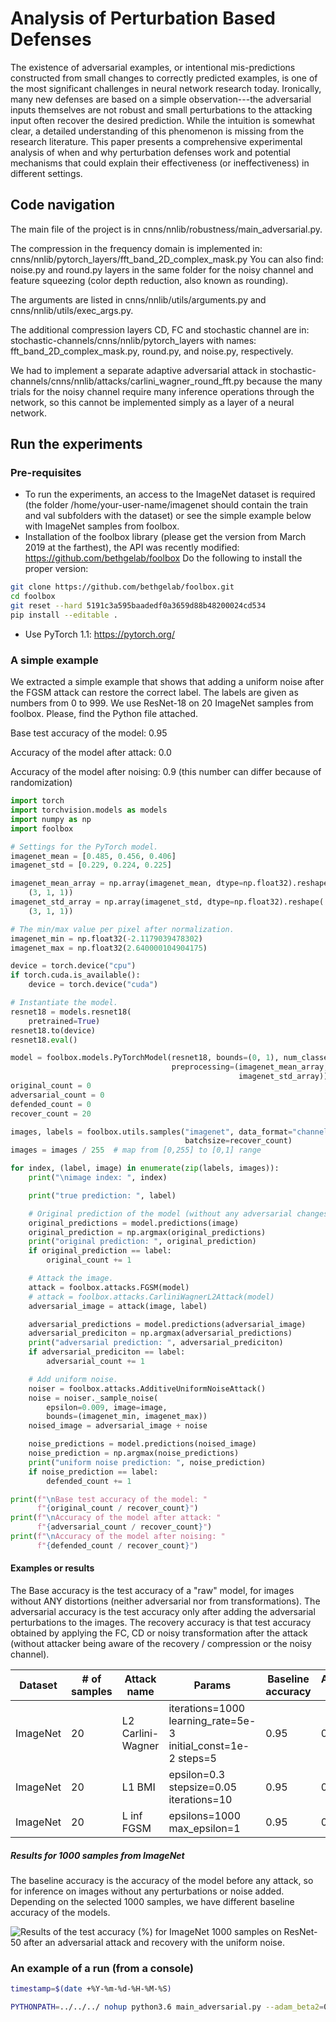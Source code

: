 # Analysis of Perturbation Based Defenses

The existence of adversarial examples, or intentional mis-predictions constructed from small changes to correctly predicted examples, is one of the most significant challenges in neural network research today.
Ironically, many new defenses are based on a simple observation---the adversarial inputs themselves are not robust and small perturbations to the attacking input often recover the desired prediction.
While the intuition is somewhat clear, a detailed understanding of this phenomenon is missing from the research literature.
This paper presents a comprehensive experimental analysis of when and why perturbation defenses work and potential mechanisms that could explain their effectiveness (or ineffectiveness) in different settings.

## Code navigation

The main file of the project is in cnns/nnlib/robustness/main_adversarial.py.

The compression in the frequency domain is implemented in: cnns/nnlib/pytorch_layers/fft_band_2D_complex_mask.py You can also find: noise.py and round.py layers in the same folder for the noisy channel and feature squeezing (color depth reduction, also known as rounding).

The arguments are listed in cnns/nnlib/utils/arguments.py and cnns/nnlib/utils/exec_args.py.

The additional compression layers CD, FC and stochastic channel are in: stochastic-channels/cnns/nnlib/pytorch_layers with names: fft_band_2D_complex_mask.py, round.py, and noise.py, respectively.

We had to implement a separate adaptive adversarial attack in stochastic-channels/cnns/nnlib/attacks/carlini_wagner_round_fft.py because the many trials for the noisy channel require many inference operations through the network, so this cannot be implemented simply as a layer of a neural network. 

## Run the experiments

### Pre-requisites
- To run the experiments, an access to the ImageNet dataset is required (the folder /home/your-user-name/imagenet should contain the train and val subfolders with the dataset) or see the simple example below with ImageNet samples from foolbox.
- Installation of the foolbox library (please get the version from March 2019 at the farthest), the API was recently modified: <https://github.com/bethgelab/foolbox>
Do the following to install the proper version:
```bash
git clone https://github.com/bethgelab/foolbox.git
cd foolbox
git reset --hard 5191c3a595baadedf0a3659d88b48200024cd534
pip install --editable .
```
- Use PyTorch 1.1: https://pytorch.org/

### A simple example
We extracted a simple example that shows that adding a uniform noise after the FGSM attack can restore the correct label. The labels are given as numbers from 0 to 999. We use ResNet-18 on 20 ImageNet samples from foolbox. Please, find the Python file attached.

Base test accuracy of the model: 0.95

Accuracy of the model after attack: 0.0

Accuracy of the model after noising: 0.9 (this number can differ because of randomization)

```python
import torch
import torchvision.models as models
import numpy as np
import foolbox

# Settings for the PyTorch model.
imagenet_mean = [0.485, 0.456, 0.406]
imagenet_std = [0.229, 0.224, 0.225]

imagenet_mean_array = np.array(imagenet_mean, dtype=np.float32).reshape(
    (3, 1, 1))
imagenet_std_array = np.array(imagenet_std, dtype=np.float32).reshape(
    (3, 1, 1))

# The min/max value per pixel after normalization.
imagenet_min = np.float32(-2.1179039478302)
imagenet_max = np.float32(2.640000104904175)

device = torch.device("cpu")
if torch.cuda.is_available():
    device = torch.device("cuda")

# Instantiate the model.
resnet18 = models.resnet18(
    pretrained=True)
resnet18.to(device)
resnet18.eval()

model = foolbox.models.PyTorchModel(resnet18, bounds=(0, 1), num_classes=1000,
                                    preprocessing=(imagenet_mean_array,
                                                   imagenet_std_array))
original_count = 0
adversarial_count = 0
defended_count = 0
recover_count = 20

images, labels = foolbox.utils.samples("imagenet", data_format="channels_first",
                                       batchsize=recover_count)
images = images / 255  # map from [0,255] to [0,1] range

for index, (label, image) in enumerate(zip(labels, images)):
    print("\nimage index: ", index)

    print("true prediction: ", label)

    # Original prediction of the model (without any adversarial changes or noise).
    original_predictions = model.predictions(image)
    original_prediction = np.argmax(original_predictions)
    print("original prediction: ", original_prediction)
    if original_prediction == label:
        original_count += 1

    # Attack the image.
    attack = foolbox.attacks.FGSM(model)
    # attack = foolbox.attacks.CarliniWagnerL2Attack(model)
    adversarial_image = attack(image, label)

    adversarial_predictions = model.predictions(adversarial_image)
    adversarial_prediciton = np.argmax(adversarial_predictions)
    print("adversarial prediction: ", adversarial_prediciton)
    if adversarial_prediciton == label:
        adversarial_count += 1

    # Add uniform noise.
    noiser = foolbox.attacks.AdditiveUniformNoiseAttack()
    noise = noiser._sample_noise(
        epsilon=0.009, image=image,
        bounds=(imagenet_min, imagenet_max))
    noised_image = adversarial_image + noise

    noise_predictions = model.predictions(noised_image)
    noise_prediction = np.argmax(noise_predictions)
    print("uniform noise prediction: ", noise_prediction)
    if noise_prediction == label:
        defended_count += 1

print(f"\nBase test accuracy of the model: "
      f"{original_count / recover_count}")
print(f"\nAccuracy of the model after attack: "
      f"{adversarial_count / recover_count}")
print(f"\nAccuracy of the model after noising: "
      f"{defended_count / recover_count}")
```

#### Examples or results
The Base accuracy is the test accuracy of a "raw" model, for images without ANY distortions (neither adversarial nor from transformations). The adversarial accuracy is the test accuracy only after adding the adversarial perturbations to the images. The recovery accuracy is that test accuracy obtained by applying the FC, CD or noisy transformation after the attack (without attacker being aware of the recovery / compression or the noisy channel). 

| Dataset | # of samples | Attack name | Params | Baseline accuracy | Adversarial accuracy | Recovery accuracy |
|---------|--------------|-------------|--------|---------------|----------------------|-------------------|
| ImageNet | 20 | L2 Carlini-Wagner | iterations=1000 learning_rate=5e-3 initial_const=1e-2 steps=5 | 0.95 | 0.0 | 0.85 |
| ImageNet | 20 | L1 BMI | epsilon=0.3 stepsize=0.05 iterations=10 | 0.95 | 0.0 | 0.85 |
| ImageNet | 20 | L inf FGSM | epsilons=1000 max_epsilon=1 | 0.95 | 0.0 | 0.9 |

##### Results for 1000 samples from ImageNet
The baseline accuracy is the accuracy of the model before any attack, so for inference on images without any perturbations or noise added. Depending on the selected 1000 samples, we have different baseline accuracy of the models. 

![Results of the test accuracy (%) for ImageNet 1000 samples on ResNet-50 after an adversarial attack and recovery with the uniform noise.](NoiseRecoveryAfterAttacks.PNG)

### An example of a run (from a console)

```bash
timestamp=$(date +%Y-%m-%d-%H-%M-%S)

PYTHONPATH=../../../ nohup python3.6 main_adversarial.py --adam_beta2=0.999 --compress_type='STANDARD' --compress_rates 0 --conv_type="STANDARD2D" --conv_exec_type=CUDA --dev_percent=0 --dynamic_loss_scale='TRUE' --epochs=1000 --is_data_augmentation='TRUE' --is_debug='FALSE' --is_dev_dataset='FALSE' --is_progress_bar='FALSE' --learning_rate=0.01 --log_conv_size=FALSE --loss_reduction='ELEMENTWISE_MEAN' --loss_type='CROSS_ENTROPY' --mem_test='FALSE' --memory_size=25 --memory_type='PINNED' --min_batch_size=32 --model_path="no_model" --momentum=0.9 --next_power2='FALSE' --optimizer_type='MOMENTUM' --preserve_energies=100 --sample_count_limit=0 --scheduler_type='ReduceLROnPlateau' --seed=31 --static_loss_scale=1 --stride_type='STANDARD' --tensor_type='FLOAT32' --test_batch_size=32 --use_cuda='TRUE' --visualize='FALSE' --weight_decay=0.0005 --workers=4 --precision_type=FP32 --only_train=FALSE --test_compress_rate='FALSE' --noise_sigmas=0 --start_epsilon=0 --attack_type="RECOVERY" --attack_name="LBFGSAttack" --start_epoch=0 --network_type='ResNet50' --dataset="imagenet" --compress_fft_layer=0 --values_per_channel=0 --recover_type="gauss" --interpolate="const" --step_size=10 >> ${timestamp}.txt 2>&1 &
```
